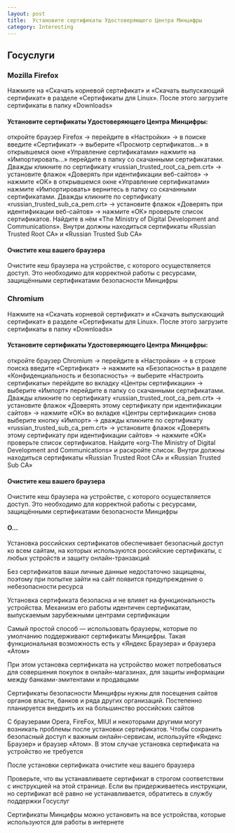 ```yaml
---
layout: post
title:  Установите сертификаты Удостоверяющего Центра Минцифры
category: Interesting
---
```


## Госуслуги

### Mozilla Firefox

Нажмите на «Скачать корневой сертификат» и «Скачать выпускающий сертификат» в разделе «Сертификаты для Linux». После этого загрузите сертификаты в папку «Downloads»

#### Установите сертификаты Удостоверяющего Центра Минцифры:

откройте браузер Firefox → перейдите в «Настройки» → в поиске введите «Сертификат» → выберите «Просмотр сертификатов…»
в открывшемся окне «Управление сертификатами» нажмите на «Импортировать…»
перейдите в папку со скачанными сертификатами. Дважды кликните по сертификату «russian_trusted_root_ca_pem.crt» → установите флажок «Доверять при идентификации веб-сайтов» → нажмите «ОК»
в открывшемся окне «Управление сертификатами» нажмите «Импортировать»
вернитесь в папку со скачанными сертификатами. Дважды кликните по сертификату «russian_trusted_sub_ca_pem.crt» → установите флажок «Доверять при идентификации веб-сайтов» → нажмите «ОК»
проверьте список сертификатов. Найдите в нём «The Ministry of Digital Development and Communications». Внутри должны находиться сертификаты «Russian Trusted Root CA» и «Russian Trusted Sub CA»


#### Очистите кеш вашего браузера

Очистите кеш браузера на устройстве, с которого осуществляется доступ. Это необходимо для корректной работы с ресурсами, защищёнными сертификатами безопасности Минцифры

### Chromium

Нажмите на «Скачать корневой сертификат» и «Скачать выпускающий сертификат» в разделе «Сертификаты для Linux». После этого загрузите сертификаты в папку «Downloads» 

#### Установите сертификаты Удостоверяющего Центра Минцифры:

откройте браузер Chromium → перейдите в «Настройки» → в строке поиска введите «Сертификат» → нажмите на «Безопасность» в разделе «Конфиденциальность и безопасность» → выберите «Настроить сертификаты»
перейдите во вкладку «Центры сертификации» → выберите «Импорт»
перейдите в папку со скачанными сертификатами. Дважды кликните по сертификату «russian_trusted_root_ca_pem.crt» → установите флажок «Доверять этому сертификату при идентификации сайтов» → нажмите «ОК»
во вкладке «Центры сертификации» снова выберите кнопку «Импорт» → дважды кликните по сертификату «russian_trusted_sub_ca_pem.crt» → установите флажок «Доверять этому сертификату при идентификации сайтов» → нажмите «ОК»
проверьте список сертификатов. Найдите «org-The Ministry of Digital Development and Communications» и раскройте список. Внутри должны находиться сертификаты «Russian Trusted Root CA» и «Russian Trusted Sub CA»


#### Очистите кеш вашего браузера

Очистите кеш браузера на устройстве, с которого осуществляется доступ. Это необходимо для корректной работы с ресурсами, защищёнными сертификатами безопасности Минцифры

#### О...

Установка российских сертификатов обеспечивает безопасный доступ ко всем сайтам, на которых используются российские сертификаты, с любых устройств и защиту онлайн-транзакций

Без сертификатов ваши личные данные недостаточно защищены, поэтому при попытке зайти на сайт появится предупреждение о небезопасности ресурса

Установка сертификата безопасна и не влияет на функциональность устройства. Механизм его работы идентичен сертификатам, выпускаемым зарубежными центрами сертификации

Самый простой способ — использовать браузеры, которые по умолчанию поддерживают сертификаты Минцифры. Такая функциональная возможность есть у «Яндекс Браузера» и браузера «Атом»

При этом установка сертификата на устройство может потребоваться для совершения покупок в онлайн-магазинах, для защиты информации между банками-эмитентами и продавцами

Сертификаты безопасности Минцифры нужны для посещения сайтов органов власти, банков и ряда других организаций. Постепенно планируется внедрить их на большинство российских сайтов

С браузерами Opera, FireFox, MIUI и некоторыми другими могут возникать проблемы после установки сертификатов. Чтобы сохранить безопасный доступ к важным онлайн-сервисам, используйте «Яндекс Браузер» и браузер «Атом». В этом случае установка сертификата на устройство не требуется

После установки сертификата очистите кеш вашего браузера

Проверьте, что вы устанавливаете сертификат в строгом соответствии с инструкцией на этой странице. Если вы придерживаетесь инструкции, но сертификат всё равно не устанавливается, обратитесь в службу поддержки Госуслуг

Сертификаты Минцифры можно установить на все устройства, которые используются для работы в интернете

